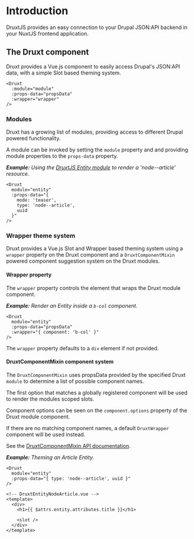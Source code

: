 # Introduction

DruxtJS provides an easy connection to your Drupal JSON:API backend in your NuxtJS frontend application.


## The Druxt component

Druxt provides a Vue.js component to easily access Drupal's JSON:API data, with a simple Slot based theming system.

```vue
<Druxt
  :module="module"
  :props-data="propsData"
  :wrapper="wrapper"
/>
```


### Modules

Druxt has a growing list of modules, providing access to different Drupal powered functionality.

A module can be invoked by setting the `module` property and and providing module properties to the `props-data` property.

_**Example:** Using the [DruxtJS Entity module](https://entity.druxtjs.org) to render a 'node--article' resource._

```vue
<Druxt
  module="entity"
  :props-data="{
    mode: 'teaser',
    type: 'node--article',
    uuid
  }"
/>
```


### Wrapper theme system

Druxt provides a Vue.js Slot and Wrapper based theming system using a `wrapper` property on the Druxt component and a `DruxtComponentMixin` powered component suggestion system on the Druxt modules.


#### Wrapper property

The `wrapper` property controls the element that wraps the Druxt module component.

_**Example:** Render an Entity inside a `b-col` component._

```vue
<Druxt
  module="entity"
  :props-data="propsData"
  :wrapper="{ component: 'b-col' }"
/>
```

The `wrapper` property defaults to a `div` element if not provided.


#### DruxtComponentMixin component system

The `DruxtComponentMixin` uses propsData provided by the specified Druxt `module` to determine a list of possible component names.

The first option that matches a globally registered component will be used to render the modules scoped slots.

Component options can be seen on the `component.options` property of the Druxt module component.

If there are no matching component names, a default `DruxtWrapper` component will be used instead.

See the [DruxtComponentMixin API documentation](/api/mixins/component.html).

_**Example:** Theming an Article Entity._

```vue
<Druxt
  module="entity"
  :props-data="{ type: 'node--article', uuid }"
/>
```

```vue
<!-- DruxtEntityNodeArticle.vue -->
<template>
  <div>
    <h1>{{ $attrs.entity.attributes.title }}</h1>

    <slot />
  </div>
</template>
```
